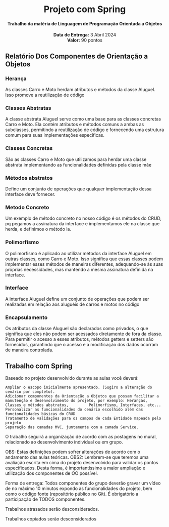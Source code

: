 <center>
    <h1 align="center">Projeto com Spring</h1>
    <h4 align="center">Trabalho da matéria de Linguagem de Programação <strong>Orientada a Objetos</strong> </h4>
  <p align="center">
        <strong>Data de Entrega:</strong> 3 Abril 2024<br>
        <strong>Valor:</strong> 90 pontos
    </p> 
</center>

## Relatório Dos Componentes de Orientação a Objetos
### Herança
As classes Carro e Moto herdam atributos e métodos da classe Aluguel. Isso promove a reutilização de código

### Classes Abstratas
A classe abstrata Aluguel serve como uma base para as classes concretas Carro e Moto. Ela contém atributos e métodos comuns a ambas as subclasses, permitindo a reutilização de código e fornecendo uma estrutura comum para suas implementações específicas.

### Classes Concretas
São as classes Carro e Moto que utilizamos para herdar uma classe abstrata implementando as funcionalidades definidas pela classe mãe

### Métodos abstratos
Define um conjunto de operações que qualquer implementação dessa interface deve fornecer.

### Metodo Concreto
Um exemplo de método concreto no nosso código é os métodos do CRUD, pq pegamos a assinatura da interface e implementamos ele na classe que herda, e definimos o método la.

### Polimorfismo
O polimorfismo é aplicado ao utilizar métodos da interface Aluguel em outras classes, como Carro e Moto. Isso significa que essas classes podem implementar esses métodos de maneiras diferentes, adequando-se às suas próprias necessidades, mas mantendo a mesma assinatura definida na interface.

### Interface
A interface Aluguel define um conjunto de operações que podem ser realizadas em relação aos aluguéis de carros e motos no código

### Encapsulamento
Os atributos da classe Aluguel são declarados como privados, o que significa que eles não podem ser acessados diretamente de fora da classe. Para permitir o acesso a esses atributos, métodos getters e setters são fornecidos, garantindo que o acesso e a modificação dos dados ocorram de maneira controlada.

## Trabalho com Spring
Baseado no projeto desenvolvido durante as aulas você deverá:

    Ampliar o escopo inicialmente apresentado. (Sugiro a alteração do cenário por completo).
    Adicionar componentes da Orientação a Objetos que possam facilitar a manutenção e desenvolvimento do projeto, por exemplo: Heranças, Classes e métodos abstratos,         Polimorfismo, Interfaces, etc...
    Personalizar as funcionalidades do cenário escolhido além das funcionalidades básicas do CRUD
    Tratamento de validações para os campos de cada Entidade mapeada pelo projeto
    Separação das camadas MVC, juntamente com a camada Service.

O trabalho seguirá a organização de acordo com as postagens no mural, relacionado ao desenvolvimento individual ou em grupo.

OBS: Estas definições podem sofrer alterações de acordo com o andamento das aulas teóricas.
OBS2: Lembrem-se que teremos uma avaliação escrita em cima do projeto desenvolvido para validar os pontos especificados. Desta forma, é importantíssimo a maior ampliação e utilização dos componentes de OO possível.

Forma de entrega: Todos componentes do grupo deverão gravar um vídeo de no máximo 10 minutos expondo as funcionalidades do projeto, bem como o código fonte (repositório público no Git). É obrigatório a participação de TODOS componentes.

Trabalhos atrasados serão desconsiderados.

Trabalhos copiados serão desconsiderados
